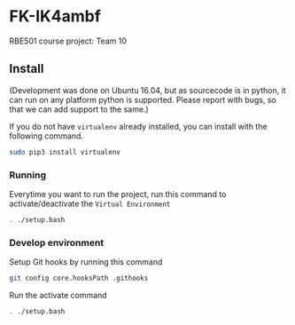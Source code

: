 # FK-IK4ambf
RBE501 course project: Team 10


## Install
(Development was done on Ubuntu 16.04, but as sourcecode is in python, it can run on any platform python is supported. Please report with bugs, so that we can add support to the same.)

If you do not have `virtualenv` already installed, you can install with the following command.

```bash
sudo pip3 install virtualenv
```

### Running

Everytime you want to run the project, run this command to activate/deactivate the `Virtual Environment`

```bash
. ./setup.bash
```

### Develop environment

Setup Git hooks by running this command
```bash
git config core.hooksPath .githooks
```

Run the activate command

```bash
. ./setup.bash
```